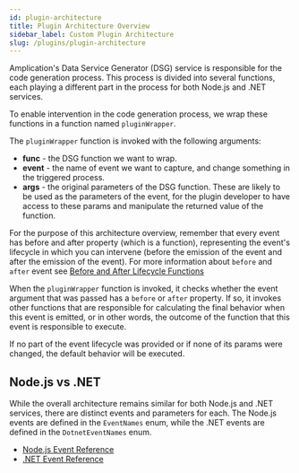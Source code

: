 ```yaml
---
id: plugin-architecture
title: Plugin Architecture Overview
sidebar_label: Custom Plugin Architecture
slug: /plugins/plugin-architecture
---
```


Amplication's Data Service Generator (DSG) service is responsible for the code generation process. This process is divided into several functions, each playing a different part in the process for both Node.js and .NET services.

To enable intervention in the code generation process, we wrap these functions in a function named `pluginWrapper`.

The `pluginWrapper` function is invoked with the following arguments:

- **func** - the DSG function we want to wrap.
- **event** - the name of event we want to capture, and change something in the triggered process.
- **args** - the original parameters of the DSG function. These are likely to be used as the parameters of the event, for the plugin developer to have access to these params and manipulate the returned value of the function.

For the purpose of this architecture overview, remember that every event has before and after property (which is a function), representing the event's lifecycle in which you can intervene (before the emission of the event and after the emission of the event). For more information about `before` and `after` event see [Before and After Lifecycle Functions](docs\plugins\before-after.md)

When the `pluginWrapper` function is invoked, it checks whether the event argument that was passed has a `before` or `after` property. If so, it invokes other functions that are responsible for calculating the final behavior when this event is emitted, or in other words, the outcome of the function that this event is responsible to execute.

If no part of the event lifecycle was provided or if none of its params were changed, the default behavior will be executed.

## Node.js vs .NET

While the overall architecture remains similar for both Node.js and .NET services, there are distinct events and parameters for each. The Node.js events are defined in the `EventNames` enum, while the .NET events are defined in the `DotnetEventNames` enum.

- [Node.js Event Reference](/plugins/plugin-events/create-server/)
- [.NET Event Reference](/plugins/dotnet-plugin-events/create-server/)